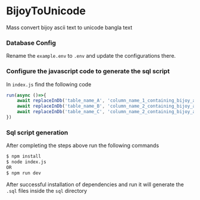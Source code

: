 # BijoyToUnicode
Mass convert bijoy ascii text to unicode bangla text

### Database Config
Rename the `example.env` to `.env` and update the configurations there.

### Configure the javascript code to generate the sql script
In `index.js` find the following code

```javascript
run(async ()=>{
	await replaceInDb('table_name_A', 'column_name_1_containing_bijoy_ascii_text')
  	await replaceInDb('table_name_B', 'column_name_2_containing_bijoy_ascii_text')
	await replaceInDb('table_name_C', 'column_name_2_containing_bijoy_ascii_text')	
})
```

### Sql script generation

After completing the steps above run the following commands
```bash
$ npm install
$ node index.js
OR
$ npm run dev
```

After successful installation of dependencies and run it will generate the `.sql` files inside the `sql` directory
